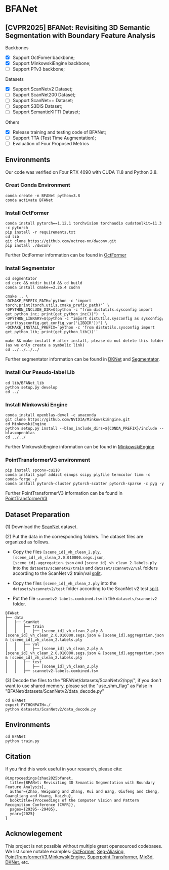 # BFANet
## [CVPR2025] BFANet: Revisiting 3D Semantic Segmentation with Boundary Feature Analysis



Backbones
- [x] Support OctFomer backbone;
- [x] Support MinkowskiEngine backbone;
- [ ] Support PTv3 backbone;

Datasets
- [x] Support ScanNetv2 Dataset;
- [ ] Support ScanNet200 Dataset;
- [ ] Support ScanNet++ Dataset;
- [ ] Support S3DIS Dataset;
- [ ] Support SemanticKITTI Dataset;

Others
- [x] Release training and testing code of BFANet;
- [ ] Support TTA (Test Time Augmentation);
- [ ] Evaluation of Four Proposed Metrics 

## Environments
Our code was verified on Four RTX 4090 with CUDA 11.8 and Python 3.8.


### Creat Conda Environment
    conda create -n BFANet python=3.8
    conda activate BFANet

### Install OctFormer
    conda install pytorch==1.12.1 torchvision torchaudio cudatoolkit=11.3 -c pytorch
    pip install -r requirements.txt
    cd lib
    git clone https://github.com/octree-nn/dwconv.git
    pip install ./dwconv

Further OctFormer information can be found in [OctFormer](https://github.com/octree-nn/octformer)

### Install Segmentator 

```
cd segmentator
cd csrc && mkdir build && cd build
conda install cmake==3.26.4 cudnn

cmake .. \
-DCMAKE_PREFIX_PATH=`python -c 'import torch;print(torch.utils.cmake_prefix_path)'` \
-DPYTHON_INCLUDE_DIR=$(python -c "from distutils.sysconfig import get_python_inc; print(get_python_inc())")  \
-DPYTHON_LIBRARY=$(python -c "import distutils.sysconfig as sysconfig; print(sysconfig.get_config_var('LIBDIR'))") \
-DCMAKE_INSTALL_PREFIX=`python -c 'from distutils.sysconfig import get_python_lib; print(get_python_lib())'`

make && make install # after install, please do not delete this folder (as we only create a symbolic link)
cd ../../../../
```
Further segmentator information can be found in [DKNet](https://github.com/W1zheng/DKNet) and [Segmentator](https://github.com/Karbo123/segmentator).

### Install Our Pseudo-label Lib
    cd lib/BFANet_lib
    python setup.py develop
    cd ../

### Install Minkowski Engine
    conda install openblas-devel -c anaconda
    git clone https://github.com/NVIDIA/MinkowskiEngine.git
    cd MinkowskiEngine
    python setup.py install --blas_include_dirs=${CONDA_PREFIX}/include --blas=openblas
    cd ../../

Further MinkowskiEngine information can be found in [MinkowskiEngine](https://github.com/W1zheng/DKNet)


### PointTransformerV3 environment 
    pip install spconv-cu118
    conda install yapf addict einops scipy plyfile termcolor timm -c conda-forge -y
    conda install pytorch-cluster pytorch-scatter pytorch-sparse -c pyg -y

Further PointTransformerV3 information can be found in [PointTransformerV3](https://github.com/Pointcept/PointTransformerV3)

## Dataset Preparation
(1) Download the [ScanNet](http://www.scan-net.org/) dataset.

(2) Put the data in the corresponding folders. The dataset files are organized as follows.
* Copy the files `[scene_id]_vh_clean_2.ply`,  `[scene_id]_vh_clean_2.0.010000.segs.json`,  `[scene_id].aggregation.json`  and `[scene_id]_vh_clean_2.labels.ply`  into the `datasets/scannetv2/train` and `dataset/scannetv2/val` folders according to the ScanNet v2 train/val [split](https://github.com/ScanNet/ScanNet/tree/master/Tasks/Benchmark).

* Copy the files `[scene_id]_vh_clean_2.ply` into the `datasets/scannetv2/test` folder according to the ScanNet v2 test [split](https://github.com/ScanNet/ScanNet/tree/master/Tasks/Benchmark).

* Put the file `scannetv2-labels.combined.tsv` in the `datasets/scannetv2` folder.


```
BFANet
├── data
│   ├── ScanNet
│   │   ├── train
│   │   │   ├── [scene_id]_vh_clean_2.ply & [scene_id]_vh_clean_2.0.010000.segs.json & [scene_id].aggregation.json & [scene_id]_vh_clean_2.labels.ply
│   │   ├── val
│   │   │   ├── [scene_id]_vh_clean_2.ply & [scene_id]_vh_clean_2.0.010000.segs.json & [scene_id].aggregation.json & [scene_id]_vh_clean_2.labels.ply
│   │   ├── test
│   │   │   ├── [scene_id]_vh_clean_2.ply 
│   │   ├── scannetv2-labels.combined.tsv
```
(3) Decode the files to the "BFANet/datasets/ScanNetv2/npy/", if you don't want to use shared memory, please set the "use_shm_flag" as False in "BFANet/datasets/ScanNetv2/data_decode.py" 
    
    cd BFANet
    export PYTHONPATH=./
    python datasets/ScanNetv2/data_decode.py

## Environments
    cd BFANet
    python train.py


## Citation
If you find this work useful in your research, please cite:
```
@inproceedings{zhao2025bfanet,
  title={BFANet: Revisiting 3D Semantic Segmentation with Boundary Feature Analysis},
  author={Zhao, Weiguang and Zhang, Rui and Wang, Qiufeng and Cheng, Guangliang and Huang, Kaizhu},
  booktitle={Proceedings of the Computer Vision and Pattern Recognition Conference (CVPR)},
  pages={29395--29405},
  year={2025}
}
```

## Acknowlegement
This project is not possible without multiple great opensourced codebases. We list some notable examples: 
[OctFormer](https://github.com/dvlab-research/PointGroup), [Seg-Aliasing](https://github.com/Linwei-Chen/Seg-Aliasing), [PointTransformerV3](https://github.com/Pointcept/PointTransformerV3),[MinkowskiEngine](https://github.com/NVIDIA/MinkowskiEngine), [Superpoint Transformer](https://github.com/drprojects/superpoint_transformer), 
[Mix3d](https://github.com/kumuji/mix3d), [DKNet](https://github.com/W1zheng/DKNet), etc.
    

